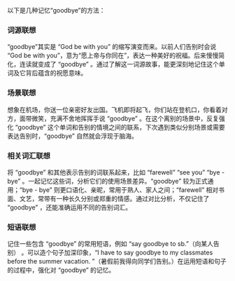 以下是几种记忆“goodbye”的方法：

### 词源联想
“goodbye”其实是 “God be with you” 的缩写演变而来。以前人们告别时会说 “God be with you”，意为“愿上帝与你同在”，表达一种美好的祝福。后来慢慢简化，连读就变成了 “goodbye” 。通过了解这一词源故事，能更深刻地记住这个单词及它背后蕴含的祝愿意味。

### 场景联想
想象在机场，你送一位亲密好友出国。飞机即将起飞，你们站在登机口，你看着对方，面带微笑，充满不舍地挥挥手说 “goodbye” 。在这个离别的场景中，反复强化 “goodbye” 这个单词和告别的情境之间的联系，下次遇到类似分别场景或需要表达告别时，“goodbye” 自然就会浮现于脑海。

### 相关词汇联想
将 “goodbye” 和其他表示告别的词联系起来，比如 “farewell” “see you” “bye - bye” 。一起记忆这些词，分析它们的使用场景差异。“goodbye” 较为正式通用；“bye - bye” 则更口语化、亲昵，常用于熟人、家人之间；“farewell” 相对书面、文艺，常带有一种长久分别或郑重的情感。通过对比分析，不仅记住了 “goodbye” ，还能准确运用不同的告别词汇。

### 短语联想
记住一些包含 “goodbye” 的常用短语，例如 “say goodbye to sb.”（向某人告别） 。可以造个句子加深印象，“I have to say goodbye to my classmates before the summer vacation. ”（暑假前我得向同学们告别。）在运用短语和句子的过程中，强化对 “goodbye” 的记忆。 